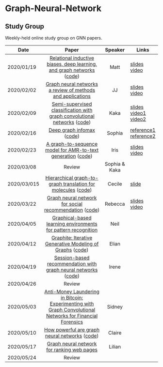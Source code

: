 # Graph-Neural-Network

## Study Group

Weekly-held online study group on GNN papers.

| Date       |                                                                             Paper                                                                             |    Speaker    | Links                                                                                                                                                                                      |
| ---------- | :-----------------------------------------------------------------------------------------------------------------------------------------------------------: | :-----------: | ------------------------------------------------------------------------------------------------------------------------------------------------------------------------------------------ |
| 2020/01/19 |      [Relational inductive biases, deep learning, and graph networks](https://arxiv.org/abs/1806.01261) ([code](https://github.com/deepmind/graph_nets))      |     Matt      | [slides](https://docs.google.com/presentation/d/13mYd5J-mVc125688VMsGEO_b-JFgJBKf7fDPQi8XVUw/edit?usp=sharing)<br>[video](https://drive.google.com/open?id=1nEAam02DwEObb_R6gx3QiVwHKBog1PHT) |
| 2020/02/02 |                                [Graph neural networks a review of methods and applications](https://arxiv.org/abs/1812.08434)                                 |      JJ       | [slides](https://drive.google.com/open?id=1s8pBRcRudCZZD3WiWFVzSKL49NZIvLn7)<br>[video](https://drive.google.com/open?id=1ADYdEmppEU6IW74skpjCse08IaikCcBo)                                   |
| 2020/02/09 |          [Semi-supervised classification with graph convolutional networks](https://arxiv.org/abs/1609.02907) ([code](https://github.com/tkipf/gcn))          |     Kaka      | [slides](https://drive.google.com/open?id=1azgufZqJgd_WgKFyge7vwW-D01VYK-UTmJB9K7Z3f7w)<br>[video1](https://drive.google.com/open?id=1E9E5zySPkLnM1g8lRurBA4rXstQeR_5-)<br>[video2](https://drive.google.com/open?id=10z3NaSdzcoiiMQSjrV36Lqp83cJUUmJU)                                                                                                                                                                                           |
| 2020/02/16 |                                [Deep graph infomax](https://arxiv.org/abs/1809.10341) ([code](https://github.com/PetarV-/DGI))                                |    Sophia     | [reference1](https://www.cl.cam.ac.uk/~pv273/slides/Siena-DGI.pdf)<br>[reference2](https://aisc.ai.science/events/2019-04-11/)
| 2020/02/23 | [A graph-to-sequence model for AMR-to-text generation](https://arxiv.org/abs/1805.02473) ([code](https://github.com/freesunshine0316/neural-graph-to-seq-mp)) |     Iris      | [slides](https://drive.google.com/file/d/1w1qXsVYtOSEwLYwUJ6H6qA82c48PELH5/view?usp=sharing)<br>[video](https://drive.google.com/file/d/1FAhn_u-NmeEFyC8A8RcmNm4_ZKq2rwOe/view?usp=sharing)                                                                                                                                                                                 |
| 2020/03/08 |                                                                            Review                                                                             | Sophia & Kaka |                                                                                                                                                                                            |
| 2020/03/015 |      [Hierarchical graph-to-graph translation for molecules](https://arxiv.org/pdf/1907.11223.pdf) ([code](https://github.com/wengong-jin/hgraph2graph))      |    Cecile     |  [slide](https://drive.google.com/file/d/1Ku1Yks9Yct-WE4RUBP5-zTveVOzq6Ofq/view?usp=sharing)                                                                                                                                                                                          |
| 2020/03/22 |           [Graph neural network for social recommendation](https://arxiv.org/abs/1902.07243) ([code](https://github.com/wenqifan03/GraphRec-WWW19))           |    Rebecca    |[slides](https://docs.google.com/presentation/d/1Lujpnha5wKKCRuBF_0RjLC3FI5uDQTZcIiu9j37HuQg/edit?usp=sharing)<br>[video](https://drive.google.com/file/d/1uqdrUzYtnbkKmRZVumRtmW4_uFGzJeD_/view?usp=sharing)                                                                                                                                                                                            |
| 2020/04/05 |                [Graphical-based learning environments for pattern recognition](https://link.springer.com/chapter/10.1007/978-3-540-27868-9_4)                 |     Neil      |        |
| 2020/04/12 |           [Graphite: Iterative Generative Modeling of Graphs](https://arxiv.org/abs/1803.10459) ([code](https://github.com/ermongroup/graphite))           |     Elian      |                                                                                                                                                                                            |
| 2020/04/19 |          [Session-based recommendation with graph neural networks](https://arxiv.org/abs/1811.00855) ([code](https://github.com/CRIPAC-DIG/SR-GNN))           |     Irene     |                                                                                                                                                                                            |
| 2020/04/26 |                                                                            Review                                                                             |               |                                                                                                                                                                                            |
| 2020/05/03 |         [Anti-Money Laundering in Bitcoin: Experimenting with Graph Convolutional Networks for Financial Forensics](https://arxiv.org/abs/1908.02591)         |    Sidney     |                                                                                                                                                                                            |
| 2020/05/10 |                [How powerful are graph neural networks](https://arxiv.org/abs/1810.00826) ([code](https://github.com/weihua916/powerful-gnns))                |    Claire     |                                                                                                                                                                                            |
| 2020/05/17 |                               [Graph neural network for ranking web pages](https://www.researchgate.net/publication/221158677)                                |    Lilian     |                                                                                                                                                                                            |
| 2020/05/24 |            Review                                  |          |                                                                                                                                                                                            |
